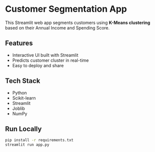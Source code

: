 #  Customer Segmentation App

This Streamlit web app segments customers using **K-Means clustering** based on their Annual Income and Spending Score.

## Features
- Interactive UI built with Streamlit  
- Predicts customer cluster in real-time  
- Easy to deploy and share  

## Tech Stack
- Python  
- Scikit-learn  
- Streamlit  
- Joblib  
- NumPy  

##  Run Locally
```bash
pip install -r requirements.txt
streamlit run app.py
